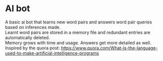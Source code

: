 AI bot
======

A basic ai bot that learns new word pairs and answers word pair queries based on inferences made.  
Learnt word pairs are stored in a memory file and redundant entries are automatically deleted.  
Memory grows with time and usage. Answers get more detailed as well.  
Inspired by the quora post: https://www.quora.com/What-is-the-language-used-to-make-artificial-intelligence-programs
